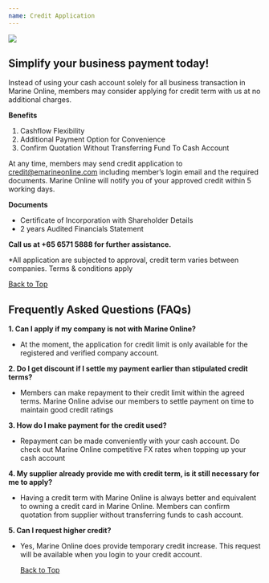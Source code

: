 ```yaml
---
name: Credit Application
---
```

![](https://bwec-file.oss-cn-hongkong.aliyuncs.com/mall/DES_IMG_ca444af0-45f8-11e9-96bd-4dccdb7d9582.png) 

## Simplify your business payment today!

Instead of using your cash account solely for all business transaction in Marine Online, members may consider applying for credit term with us at no additional charges.

**Benefits**

  1. Cashflow Flexibility
  2. Additional Payment Option for Convenience
  3. Confirm Quotation Without Transferring Fund To Cash Account

At any time, members may send credit application to [credit@emarineonline.com](mailto:credit@emarineonline.com) including member’s login email and the required documents. Marine Online will notify you of your approved credit within 5 working days.

**Documents**

  * Certificate of Incorporation with Shareholder Details
  * 2 years Audited Financials Statement

**Call us at +65 6571 5888 for further assistance.**

*All application are subjected to approval, credit term varies between companies. Terms & conditions apply

  [Back to Top](business_credit#)
  
## Frequently Asked Questions (FAQs)

**1. Can I apply if my company is not with Marine Online?**

- At the moment, the application for credit limit is only available for the registered and verified company account.

**2. Do I get discount if I settle my payment earlier than stipulated credit terms?**

- Members can make repayment to their credit limit within the agreed terms. Marine Online advise our members to settle payment on time    to maintain good credit ratings

**3. How do I make payment for the credit used?**

- Repayment can be made conveniently with your cash account. Do check out Marine Online competitive FX rates when topping up your cash account

**4. My supplier already provide me with credit term, is it still necessary for me to apply?**

- Having a credit term with Marine Online is always better and equivalent to owning a credit card in Marine Online. Members can confirm quotation from supplier without transferring funds to cash account.

**5. Can I request higher credit?**

- Yes, Marine Online does provide temporary credit increase. This request will be available when you login to your credit account.

  [Back to Top](business_credit#)

